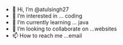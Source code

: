 - 👋 Hi, I’m @atulsingh27
- 👀 I’m interested in ... coding
- 🌱 I’m currently learning ... java
- 💞️ I’m looking to collaborate on ...websites
- 📫 How to reach me ...email

<!---
atulsingh27/atulsingh27 is a ✨ special ✨ repository because its `README.md` (this file) appears on your GitHub profile.
You can click the Preview link to take a look at your changes.
--->
